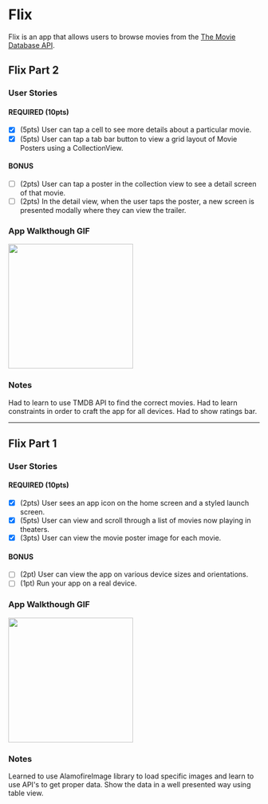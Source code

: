 # Flix

Flix is an app that allows users to browse movies from the [The Movie Database API](http://docs.themoviedb.apiary.io/#).

## Flix Part 2

### User Stories

#### REQUIRED (10pts)
- [x] (5pts) User can tap a cell to see more details about a particular movie.
- [x] (5pts) User can tap a tab bar button to view a grid layout of Movie Posters using a CollectionView.

#### BONUS
- [ ] (2pts) User can tap a poster in the collection view to see a detail screen of that movie.
- [ ] (2pts) In the detail view, when the user taps the poster, a new screen is presented modally where they can view the trailer.

### App Walkthough GIF

<img src="https://github.com/akarshkumar0101/Flixster/blob/master/Flixster%20Part%202%20Recording.gif?raw=true" width=250><br>

### Notes
Had to learn to use TMDB API to find the correct movies. Had to learn constraints in order to craft the app for all devices. Had to show ratings bar.

---

## Flix Part 1

### User Stories

#### REQUIRED (10pts)
- [x] (2pts) User sees an app icon on the home screen and a styled launch screen.
- [x] (5pts) User can view and scroll through a list of movies now playing in theaters.
- [x] (3pts) User can view the movie poster image for each movie.

#### BONUS
- [ ] (2pt) User can view the app on various device sizes and orientations.
- [ ] (1pt) Run your app on a real device.

### App Walkthough GIF

<img src="http://g.recordit.co/s1r4ACanO4.gif" width=250><br>

### Notes
Learned to use AlamofireImage library to load specific images and learn to use API's to get proper data. Show the data in a well presented way using table view.
